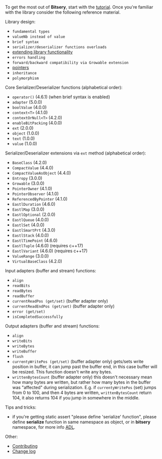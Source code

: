 To get the most out of **Bitsery**, start with the [tutorial](tutorial/README.md).
Once you're familiar with the library consider the following reference material.

Library design:
* `fundamental types`
* `valueNb instead of value`
* `brief syntax`
* `serializer/deserializer functions overloads`
* [extending library functionality](design/extensions.md)
* `errors handling`
* `forward/backward compatibility via Growable extension`
* [pointers](design/pointers.md)
* `inheritance`
* `polymorphism`


Core Serializer/Deserializer functions (alphabetical order):
* `operator()` (4.6.1) (when brief syntax is enabled)
* `adapter` (5.0.0)
* `boolValue` (4.0.0)
* `context<T>` (4.1.0)
* `contextOrNull<T>` (4.2.0)
* `enableBitPacking` (4.0.0)
* `ext` (2.0.0)
* `object` (1.0.0)
* `text` (1.0.0)
* `value` (1.0.0)

Serializer/Deserializer extensions via `ext` method (alphabetical order):
* `BaseClass` (4.2.0)
* `CompactValue` (4.4.0)
* `CompactValueAsObject` (4.4.0)
* `Entropy` (3.0.0)
* `Growable` (3.0.0)
* `PointerOwner` (4.1.0)
* `PointerObserver` (4.1.0)
* `ReferencedByPointer` (4.1.0)
* `EastlDuration` (4.6.0)
* `EastlMap` (3.0.0)
* `EastlOptional` (2.0.0)
* `EastlQueue` (4.0.0)
* `EastlSet` (4.0.0)
* `EastlSmartPrt` (4.3.0)
* `EastlStack` (4.0.0)
* `EastlTimePoint` (4.6.0)
* `EastlTuple` (4.6.0) (requires c++17)
* `EastlVariant` (4.6.0) (requires c++17)
* `ValueRange` (3.0.0)
* `VirtualBaseClass` (4.2.0)

Input adapters (buffer and stream) functions:
* `align`
* `readBits`
* `readBytes`
* `readBuffer`
* `currentReadPos (get/set)` (buffer adapter only)
* `currentReadEndPos (get/set)` (buffer adapter only)
* `error (get/set)`
* `isCompletedSuccessfully`

Output adapters (buffer and stream) functions:
* `align`
* `writeBits`
* `writeBytes`
* `writeBuffer`
* `flush`
* `currentyWritePos (get/set)` (buffer adapter only) gets/sets write position in buffer, it can jump past the buffer end, in this case buffer will be resized.
This function doesn't write any bytes.
* `writtenBytesCount` (buffer adapter only) this doesn't necessary mean how many bytes are written, but rather how many bytes in the buffer was "affected" during serialization.
E.g. if `currentyWritePos` (set) jumps from 0 to 100, and then 4 bytes are written, `writtenBytesCount` return 104, it also returns 104 if you jump in somewhere in the middle.


Tips and tricks:
* if you're getting static assert "please define 'serialize' function", please define **serialize** function in same namespace as object, or in **bitsery** namespace, for more info [ADL](https://en.cppreference.com/w/cpp/language/adl).

Other:
* [Contributing](../CONTRIBUTING.md)
* [Change log](../CHANGELOG.md)
